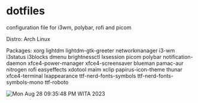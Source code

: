 # dotfiles
configuration file for i3wm, polybar, rofi and picom

Distro: Arch Linux

Packages: xorg lightdm lightdm-gtk-greeter networkmanager i3-wm i3status i3blocks dmenu brightnessctl lxsession picom polybar notification-daemon xfce4-power-manager xfce4-screensaver blueman pamac-aur nitrogen rofi easyeffects xdotool maim xclip papirus-icon-theme thunar xfce4-terminal lxappearance ttf-nerd-fonts-symbols ttf-nerd-fonts-symbols-mono ttf-roboto

![Mon Aug 28 09:35:48 PM WITA 2023](https://github.com/kuthayoga295/dotfiles/assets/135953415/1a5941f6-d8cf-4481-a25c-503bc045b4d9)
